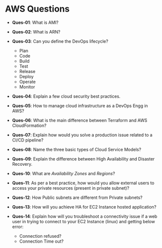# AWS Questions

- **Ques-01**: What is AMI?

- **Ques-02**: What is ARN?

- **Ques-03**: Can you define the DevOps lifecycle?

  - Plan
  - Code
  - Build
  - Test
  - Release
  - Deploy
  - Operate
  - Monitor

- **Ques-04**: Explain a few cloud security best practices.

- **Ques-05**: How to manage cloud infrastructure as a DevOps Engg in AWS?

- **Ques-06**: What is the main difference between Terraform and AWS CloudFormation?

- **Ques-07**: Explain how would you solve a production issue related to a CI/CD pipeline?

- **Ques-08**: Name the three basic types of Cloud Service Models?

- **Ques-09**: Explain the difference between High Availability and Disaster Recovery.

- **Ques-10**: What are _Availability Zones_ and _Regions_?

- **Ques-11**: As per a best practice, how would you allow external users to access your private resources (present in private subnet)?

- **Ques-12**: How Public subnets are different from Private subnets?

- **Ques-13**: How will you achieve HA for EC2 Instance hosted application?

- **Ques-14**: Explain how will you troubleshoot a connectivity issue if a web user in trying to connect to your EC2 Instance (linux) and getting below error:

  - Connection refused?
  - Connection Time out?

